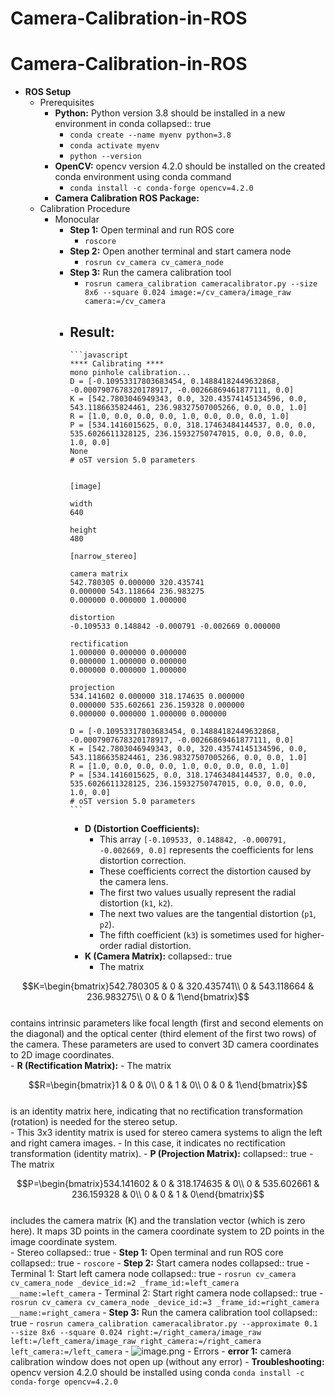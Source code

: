 # Camera-Calibration-in-ROS
# Camera-Calibration-in-ROS
- **ROS Setup**
	- Prerequisites
		- **Python:** Python version 3.8 should be installed in a new environment in conda
		  collapsed:: true
			- `conda create --name myenv python=3.8`
			- `conda activate myenv`
			- `python --version`
		- **OpenCV:** opencv version 4.2.0 should be installed on the created conda environment using conda command
			- `conda install -c conda-forge opencv=4.2.0`
		- **Camera Calibration ROS Package:**
	- Calibration Procedure
		- Monocular
			- **Step 1:** Open terminal and run ROS core
				- `roscore`
			- **Step 2:** Open another terminal and start camera node
				- `rosrun cv_camera cv_camera_node`
			- **Step 3:** Run the camera calibration tool
				- `rosrun camera_calibration cameracalibrator.py --size 8x6 --square 0.024 image:=/cv_camera/image_raw camera:=/cv_camera`
			- **Result:**
				-
				  ```javascript
				  **** Calibrating ****
				  mono pinhole calibration...
				  D = [-0.10953317803683454, 0.14884182449632868, -0.0007907678320178917, -0.00266869461877111, 0.0]
				  K = [542.7803046949343, 0.0, 320.43574145134596, 0.0, 543.1186635824461, 236.98327507005266, 0.0, 0.0, 1.0]
				  R = [1.0, 0.0, 0.0, 0.0, 1.0, 0.0, 0.0, 0.0, 1.0]
				  P = [534.1416015625, 0.0, 318.17463484144537, 0.0, 0.0, 535.6026611328125, 236.15932750747015, 0.0, 0.0, 0.0, 1.0, 0.0]
				  None
				  # oST version 5.0 parameters
				  
				  
				  [image]
				  
				  width
				  640
				  
				  height
				  480
				  
				  [narrow_stereo]
				  
				  camera matrix
				  542.780305 0.000000 320.435741
				  0.000000 543.118664 236.983275
				  0.000000 0.000000 1.000000
				  
				  distortion
				  -0.109533 0.148842 -0.000791 -0.002669 0.000000
				  
				  rectification
				  1.000000 0.000000 0.000000
				  0.000000 1.000000 0.000000
				  0.000000 0.000000 1.000000
				  
				  projection
				  534.141602 0.000000 318.174635 0.000000
				  0.000000 535.602661 236.159328 0.000000
				  0.000000 0.000000 1.000000 0.000000
				  
				  D = [-0.10953317803683454, 0.14884182449632868, -0.0007907678320178917, -0.00266869461877111, 0.0]
				  K = [542.7803046949343, 0.0, 320.43574145134596, 0.0, 543.1186635824461, 236.98327507005266, 0.0, 0.0, 1.0]
				  R = [1.0, 0.0, 0.0, 0.0, 1.0, 0.0, 0.0, 0.0, 1.0]
				  P = [534.1416015625, 0.0, 318.17463484144537, 0.0, 0.0, 535.6026611328125, 236.15932750747015, 0.0, 0.0, 0.0, 1.0, 0.0]
				  # oST version 5.0 parameters
				  ```
				- **D (Distortion Coefficients):**
					- This array `[-0.109533, 0.148842, -0.000791, -0.002669, 0.0]` represents the coefficients for lens distortion correction.
					- These coefficients correct the distortion caused by the camera lens.
					- The first two values usually represent the radial distortion (`k1`, `k2`).
					- The next two values are the tangential distortion (`p1`, `p2`).
					- The fifth coefficient (`k3`) is sometimes used for higher-order radial distortion.
				- **K (Camera Matrix):**
				  collapsed:: true
					- The matrix
					    
$$K=\begin{bmatrix}542.780305 & 0 & 320.435741\\ 0 & 543.118664 & 236.983275\\ 0 & 0 & 1\end{bmatrix}$$ 					    
					  contains intrinsic parameters like focal length (first and second elements on the diagonal) and the optical center (third element of the first two rows) of the camera. These parameters are used to convert 3D camera coordinates to 2D image coordinates.  
				- **R (Rectification Matrix):**
					- The matrix
					    
$$R=\begin{bmatrix}1 & 0 & 0\\ 0 & 1 & 0\\ 0 & 0 & 1\end{bmatrix}$$ 					    
					  is an identity matrix here, indicating that no rectification transformation (rotation) is needed for the stereo setup.  
					- This 3x3 identity matrix is used for stereo camera systems to align the left and right camera images.
					- In this case, it indicates no rectification transformation (identity matrix).
				- **P (Projection Matrix):**
				  collapsed:: true
					- The matrix
					    
$$P=\begin{bmatrix}534.141602 & 0 & 318.174635 & 0\\ 0 & 535.602661 & 236.159328 & 0\\ 0 & 0 & 1 & 0\end{bmatrix}$$ 					    
					  includes the camera matrix (K) and the translation vector (which is zero here). It maps 3D points in the camera coordinate system to 2D points in the image coordinate system.  
		- Stereo
		  collapsed:: true
			- **Step 1:** Open terminal and run ROS core
			  collapsed:: true
				- `roscore`
			- **Step 2:** Start camera nodes
			  collapsed:: true
				- Terminal 1: Start left camera node
				  collapsed:: true
					- `rosrun cv_camera cv_camera_node _device_id:=2 _frame_id:=left_camera __name:=left_camera`
				- Terminal 2: Start right camera node
				  collapsed:: true
					- `rosrun cv_camera cv_camera_node _device_id:=3 _frame_id:=right_camera __name:=right_camera`
			- **Step 3:** Run the camera calibration tool
			  collapsed:: true
				- `rosrun camera_calibration cameracalibrator.py --approximate 0.1 --size 8x6 --square 0.024 right:=/right_camera/image_raw left:=/left_camera/image_raw right_camera:=/right_camera left_camera:=/left_camera`
			- ![image.png](../assets/image_1716122106086_0.png)
	- Errors
		- **error 1:** camera calibration window does not open up (without any error)
			- **Troubleshooting:** opencv version 4.2.0 should be installed using conda
			  `conda install -c conda-forge opencv=4.2.0`

